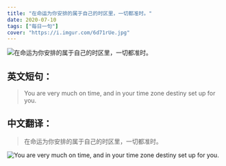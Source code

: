 ```yaml
---
title: "在命运为你安排的属于自己的时区里，一切都准时。"
date: 2020-07-10
tags: ["每日一句"]
cover: "https://i.imgur.com/6d71rUe.jpg"
---
```


![在命运为你安排的属于自己的时区里，一切都准时。](https://i.imgur.com/oq6zQud.jpg)

## 英文短句：
> You are very much on time, and in your time zone destiny set up for you.

<!--more-->

## 中文翻译：
> 在命运为你安排的属于自己的时区里，一切都准时。

![You are very much on time, and in your time zone destiny set up for you.](https://i.imgur.com/qCcLvdS.jpg)

